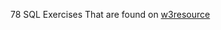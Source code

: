 78 SQL Exercises That are found on [w3resource](https://www.w3resource.com/sql-exercises/adventureworks/adventureworks-exercises.php)
